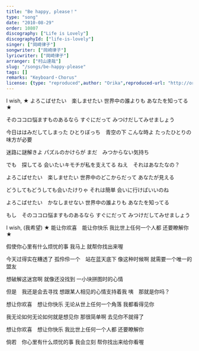 ```yaml
---
title: "Be happy, please！"
type: "song"
date: "2010-08-29"
order: 10807
discography: ["Life is Lovely"]
discographyId: ["life-is-lovely"]
singer: ["岡崎律子"]
songwriter: ["岡崎律子"]
lyricwriter: ["岡崎律子"]
arranger: ["村山達哉"]
slug: "/songs/be-happy-please"
tags: []
remarks: "Keyboard・Chorus"
license: {type: "reproduced",author: "Orika",reproduced-url: "http://orikamushi.myweb.hinet.net/",reproduced-website: "織歌蟲網站"}
---
```


I wish, 
★ よろこばせたい　楽しませたい 
世界中の誰よりも 
あなたを知ってる ★ 

そのココロ悩ますものあるなら 
すぐにだって 
みつけだしてみせましょう 

今日ははみだしてしまった 
ひとりぼっち　青空の下 
こんな時よ 
たったひとりの味方が必要 

迷路に謎解きよ 
パズルのかけらが 
まだ　みつからない気持ち 

でも　探してる 
会いたいキモチが私を支えてる 
ねえ　それはあなたなの？ 

よろこばせたい　楽しませたい 
世界中のどこからだって 
あなたが見える 

どうしてもどうしても会いたけりゃ 
それは簡単 
会いに行けばいいのね 

よろこばせたい　かなしませない 
世界中の誰よりも 
あなたを知ってる 

もし　そのココロ悩ますものあるなら 
すぐにだって 
みつけだしてみせましょう

<!-- 翻译 -->

I wish, (我希望)
★ 能让你欢喜　能让你快乐
我比世上任何一个人都
还要瞭解你 ★ 

假使你心里有什么烦忧的事
我马上
就帮你找出来喔

今天过得实在糟透了
孤伶伶一个　站在蓝天底下
像这种时候啊
就需要一个唯一的盟友

想破解这迷宫啊
就像还没找到
一小块拼图时的心情

但是　我还是会去寻找
想跟某人相见的心情支持着我
咦　那就是你吗？ 

想让你欢喜　想让你快乐
无论从世上任何一个角落
我都看得见你

我无论如何无论如何就是想见你
那很简单啊
去见你不就得了

想让你欢喜　想让你快乐
我比世上任何一个人都
还要瞭解你

倘若　你心里有什么烦忧的事
我会立刻
帮你找出来给你看喔

